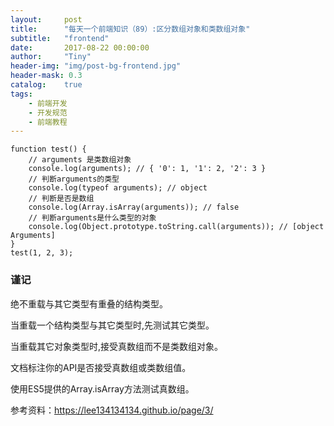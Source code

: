 ```yaml
---
layout:     post
title:      "每天一个前端知识（89）:区分数组对象和类数组对象"
subtitle:   "frontend"
date:       2017-08-22 00:00:00
author:     "Tiny"
header-img: "img/post-bg-frontend.jpg"
header-mask: 0.3
catalog:    true
tags:
    - 前端开发
    - 开发规范
    - 前端教程
---
```


    function test() {
        // arguments 是类数组对象
        console.log(arguments); // { '0': 1, '1': 2, '2': 3 }
        // 判断arguments的类型
        console.log(typeof arguments); // object
        // 判断是否是数组
        console.log(Array.isArray(arguments)); // false
        // 判断arguments是什么类型的对象
        console.log(Object.prototype.toString.call(arguments)); // [object Arguments]
    }
    test(1, 2, 3);

### 谨记

绝不重载与其它类型有重叠的结构类型。

当重载一个结构类型与其它类型时,先测试其它类型。

当重载其它对象类型时,接受真数组而不是类数组对象。

文档标注你的API是否接受真数组或类数组值。

使用ES5提供的Array.isArray方法测试真数组。

参考资料：https://lee134134134.github.io/page/3/



